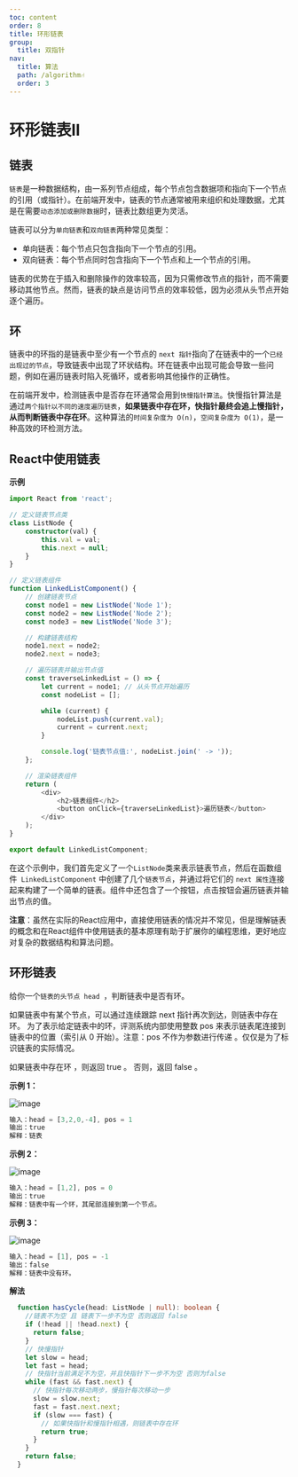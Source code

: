 ```yaml
---
toc: content
order: 8
title: 环形链表
group:
  title: 双指针
nav:
  title: 算法
  path: /algorithm⑁
  order: 3
---  
```


# 环形链表II

## 链表
`链表`是一种数据结构，由一系列节点组成，每个节点包含数据项和指向下一个节点的引用（或指针）。在前端开发中，链表的节点通常被用来组织和处理数据，尤其是在需要`动态添加或删除数据`时，链表比数组更为灵活。  

链表可以分为`单向链表`和`双向链表`两种常见类型：  

- 单向链表：每个节点只包含指向下一个节点的引用。
- 双向链表：每个节点同时包含指向下一个节点和上一个节点的引用。

链表的优势在于插入和删除操作的效率较高，因为只需修改节点的指针，而不需要移动其他节点。然而，链表的缺点是访问节点的效率较低，因为必须从头节点开始逐个遍历。

## 环

链表中的环指的是链表中至少有一个节点的 `next 指针`指向了在链表中的一个`已经出现过的节点`，导致链表中出现了环状结构。环在链表中出现可能会导致一些问题，例如在遍历链表时陷入死循环，或者影响其他操作的正确性。

在前端开发中，检测链表中是否存在环通常会用到`快慢指针算法`。快慢指针算法是通过`两个指针以不同的速度遍历链表`，**如果链表中存在环，快指针最终会追上慢指针，从而判断链表中存在环**。这种算法的`时间复杂度为 O(n)`，`空间复杂度为 O(1)`，是一种高效的环检测方法。

## React中使用链表
**示例**
```ts
import React from 'react';

// 定义链表节点类
class ListNode {
    constructor(val) {
        this.val = val;
        this.next = null;
    }
}

// 定义链表组件
function LinkedListComponent() {
    // 创建链表节点
    const node1 = new ListNode('Node 1');
    const node2 = new ListNode('Node 2');
    const node3 = new ListNode('Node 3');

    // 构建链表结构
    node1.next = node2;
    node2.next = node3;

    // 遍历链表并输出节点值
    const traverseLinkedList = () => {
        let current = node1; // 从头节点开始遍历
        const nodeList = [];

        while (current) {
            nodeList.push(current.val);
            current = current.next;
        }

        console.log('链表节点值:', nodeList.join(' -> '));
    };

    // 渲染链表组件
    return (
        <div>
            <h2>链表组件</h2>
            <button onClick={traverseLinkedList}>遍历链表</button>
        </div>
    );
}

export default LinkedListComponent;

```
在这个示例中，我们首先定义了一个` ListNode `类来表示链表节点，然后在函数组件` LinkedListComponent` 中创建了几个`链表节点`，并通过将它们的 `next 属性`连接起来构建了一个简单的链表。组件中还包含了一个按钮，点击按钮会遍历链表并输出节点的值。  

**注意**：虽然在实际的React应用中，直接使用链表的情况并不常见，但是理解链表的概念和在React组件中使用链表的基本原理有助于扩展你的编程思维，更好地应对复杂的数据结构和算法问题。

## 环形链表
给你一个`链表的头节点 head `，判断链表中是否有环。

如果链表中有某个节点，可以通过连续跟踪 next 指针再次到达，则链表中存在环。 为了表示给定链表中的环，评测系统内部使用整数 pos 来表示链表尾连接到链表中的位置（索引从 0 开始）。注意：pos 不作为参数进行传递 。仅仅是为了标识链表的实际情况。

如果链表中存在环 ，则返回 true 。 否则，返回 false 。

**示例 1：**  

![image](https://assets.leetcode-cn.com/aliyun-lc-upload/uploads/2018/12/07/circularlinkedlist.png)
```ts
输入：head = [3,2,0,-4], pos = 1
输出：true
解释：链表
```  

**示例 2：**  

![image](https://assets.leetcode-cn.com/aliyun-lc-upload/uploads/2018/12/07/circularlinkedlist_test2.png)
```ts
输入：head = [1,2], pos = 0
输出：true
解释：链表中有一个环，其尾部连接到第一个节点。
```
**示例 3：**   

![image](https://assets.leetcode-cn.com/aliyun-lc-upload/uploads/2018/12/07/circularlinkedlist_test3.png)
```ts
输入：head = [1], pos = -1
输出：false
解释：链表中没有环。
```

**解法**
```ts
  function hasCycle(head: ListNode | null): boolean {
    //链表不为空 且 链表下一步不为空 否则返回 false
    if (!head || !head.next) {
      return false;
    }
    // 快慢指针
    let slow = head;
    let fast = head;
    // 快指针当前满足不为空，并且快指针下一步不为空 否则为false
    while (fast && fast.next) {
      // 快指针每次移动两步，慢指针每次移动一步
      slow = slow.next;
      fast = fast.next.next;
      if (slow === fast) {
        // 如果快指针和慢指针相遇，则链表中存在环
        return true;
      }
    }
    return false;
  }
```